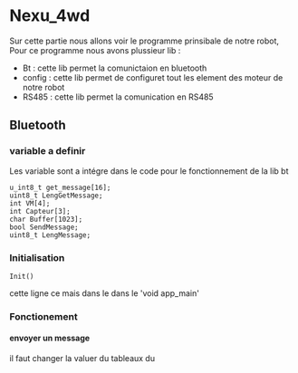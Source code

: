 # Nexu_4wd
Sur cette partie nous allons voir le programme prinsibale de notre robot, Pour ce programme nous avons plussieur lib : 
- Bt : cette lib permet la comunictaion en bluetooth
- config : cette lib permet de configuret tout les element des moteur de notre robot
- RS485 : cette lib permet la comunication en RS485

## Bluetooth
### variable a definir
Les variable sont a intégre dans le code pour le fonctionnement de la lib bt
```
u_int8_t get_message[16];
uint8_t LengGetMessage;
int VM[4];
int Capteur[3];
char Buffer[1023];
bool SendMessage;
uint8_t LengMessage;
```
### Initialisation
```
Init()
```
cette ligne ce mais dans le dans le 'void app_main'

### Fonctionement
#### envoyer un message
il faut changer la valuer du tableaux du 
